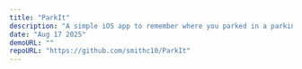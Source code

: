 ```yaml
---
title: "ParkIt"
description: "A simple iOS app to remember where you parked in a parking garage, because I never can."
date: "Aug 17 2025"
demoURL: ""
repoURL: "https://github.com/smithc10/ParkIt"
---
```


<!-- Add details to the project here -->
